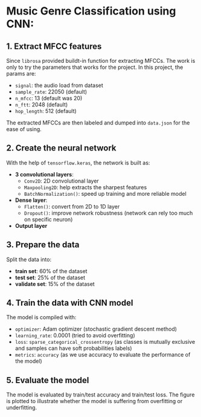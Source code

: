 # Music Genre Classification using CNN:

## 1. Extract MFCC features
Since `librosa` provided buildt-in function for extracting MFCCs. The work is only to try the parameters that works for the project. In this project, the params are:
- `signal`: the audio load from dataset
- `sample_rate`: 22050 (default)
- `n_mfcc`: 13 (default was 20)
- `n_ftt`: 2048 (default)
- `hop_length`: 512 (default)

The extracted MFCCs are then labeled and dumped into `data.json` for the ease of using.

## 2. Create the neural network
With the help of `tensorflow.keras`, the network is built as:
- **3 convolutional layers**:
  - `Conv2D`: 2D convolutional layer
  - `Maxpooling2D`: help extracts the sharpest features
  - `BatchNormalization()`: speed up training and more reliable model
- **Dense layer**:
  - `Flatten()`: convert from 2D to 1D layer
  - `Dropout()`: improve network robustness (network can rely too much on specific neuron)
- **Output layer**

## 3. Prepare the data
Split the data into:
- **train set**: 60% of the dataset
- **test set**: 25% of the dataset
- **validate set**: 15% of the dataset

## 4. Train the data with CNN model
The model is compiled with:
- `optimizer`: Adam optimizer (stochastic gradient descent method)
- `learning_rate`: 0.0001 (tried to avoid overfitting)
- `loss`: `sparse_categorical_crossentropy` (as classes is mutually exclusive and samples can have soft probabilities labels)
- `metrics`: `accuracy` (as we use accuracy to evaluate the performance of the model)

## 5. Evaluate the model
The model is evaluated by train/test accuracy and train/test loss. The figure is plotted to illustrate whether the model is suffering from overfitting or underfitting.